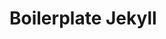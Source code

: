 <html>
<head>
<title>Boilerplate Jekyll</title>
</head>
<body>
<h1>Boilerplate Jekyll</h1>
</body>
</html>
